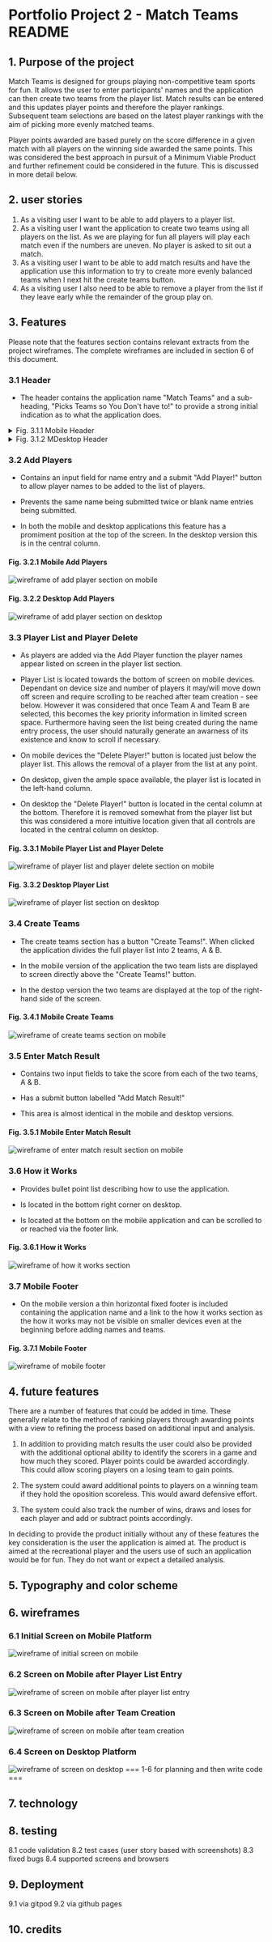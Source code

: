 # Portfolio Project 2 - Match Teams README
## 1. Purpose of the project

Match Teams is designed for groups playing non-competitive team sports for fun. It allows the user to enter participants' names and the application can then create two teams from the player list. Match results can be entered and this updates player points and therefore the player rankings. Subsequent team selections are based on the latest player rankings with the aim of picking more evenly matched teams.

Player points awarded are based purely on the score difference in a given match with all players on the winning side awarded the same points. This was considered the best approach in pursuit of a Minimum Viable Product and further refinement could be considered in the future. This is discussed in more detail below.

## 2. user stories

1. As a visiting user I want to be able to add players to a player list.
2. As a visiting user I want the application to create two teams using all players on the list. As we are playing for fun all players will play each match even if the numbers are uneven. No player is asked to sit out a match.
3. As a visiting user I want to be able to add match results and have the application use this information to try to create more evenly balanced teams when I next hit the create teams button.
4. As a visiting user I also need to be able to remove a player from the list if they leave early while the remainder of the group play on.

## 3. Features

Please note that the features section contains relevant extracts from the project wireframes. The complete wireframes are included in section 6 of this document.

### 3.1 Header

* The header contains the application name "Match Teams" and a sub-heading, "Picks Teams so You Don't have to!" to provide a strong initial indication as to what the application does.

<details><summary>Fig. 3.1.1 Mobile Header</summary>
<img src="documents/pp2-wireframe-mobile-header.png"
alt="wireframe of header on mobile"></details>

<details><summary>Fig. 3.1.2 MDesktop Header</summary>
<img src="documents/pp2-wireframe-desktop-header.png"
alt="wireframe of header on desktop"></details>

### 3.2 Add Players

* Contains an input field for name entry and a submit "Add Player!" button to allow player names to be added to the list of players.

* Prevents the same name being submitted twice or blank name entries being submitted.

* In both the mobile and desktop applications this feature has a promiment position at the top of the screen. In the desktop version this is in the central column.

#### Fig. 3.2.1 Mobile Add Players
![wireframe of add player section on mobile](documents/pp2-wireframe-mobile-player-names.png "Mobile Add Players")

#### Fig. 3.2.2 Desktop Add Players
![wireframe of add player section on desktop](documents/pp2-wireframe-desktop-player-names.png "Desktop Add Players")

### 3.3 Player List and Player Delete

* As players are added via the Add Player function the player names appear listed on screen in the player list section.

* Player List is located towards the bottom of screen on mobile devices. Dependant on device size and number of players it may/will move down off screen and require scrolling to be reached after team creation - see below. However it was considered that once Team A and Team B are selected, this becomes the key priority information in limited screen space. Furthermore having seen the list being created during the name entry process, the user should naturally generate an awarness of its existence and know to scroll if necessary.

* On mobile devices the "Delete Player!" button is located just below the player list. This allows the removal of a player from the list at any point.

* On desktop, given the ample space available, the player list is located in the left-hand column.

* On desktop the "Delete Player!" button is located in the cental column at the bottom. Therefore it is removed somewhat from the player list but this was considered a more intuitive location given that all controls are located in the central column on desktop.

#### Fig. 3.3.1 Mobile Player List and Player Delete
![wireframe of player list and player delete section on mobile](documents/pp2-wireframe-mobile-playerlist-and-delete.png "Mobile Player List and Player Delete")

#### Fig. 3.3.2 Desktop Player List
![wireframe of player list section on desktop](documents/pp2-wireframe-desktop-playerlist.png "Desktop Player List")

### 3.4 Create Teams

* The create teams section has a button "Create Teams!". When clicked the application divides the full player list into 2 teams, A & B.

* In the mobile version of the application the two team lists are displayed to screen directly above the "Create Teams!" button.

* In the destop version the two teams are displayed at the top of the right-hand side of the screen.

#### Fig. 3.4.1 Mobile Create Teams
![wireframe of create teams section on mobile](documents/pp2-wireframe-mobile-create-teams.png "Mobile Create Teams")

### 3.5 Enter Match Result

* Contains two input fields to take the score from each of the two teams, A & B.

* Has a submit button labelled "Add Match Result!"

* This area is almost identical in the mobile and desktop versions.

#### Fig. 3.5.1 Mobile Enter Match Result
![wireframe of enter match result section on mobile](documents/pp2-wireframe-mobile-result.png "Mobile Enter Match Result")

### 3.6 How it Works

* Provides bullet point list describing how to use the application.

* Is located in the bottom right corner on desktop.

* Is located at the bottom on the mobile application and can be scrolled to or reached via the footer link.

#### Fig. 3.6.1 How it Works
![wireframe of how it works section](documents/pp2-wireframe-desktop-how-it-works.png "How it Works Section")

### 3.7 Mobile Footer

* On the mobile version a thin horizontal fixed footer is included containing the application name and a link to the how it works section as the how it works may not be visible on smaller devices even at the beginning before adding names and teams.

#### Fig. 3.7.1 Mobile Footer
![wireframe of mobile footer](documents/pp2-wireframe-mobile-footer.png "Mobile Footer")

## 4. future features

There are a number of features that could be added in time. These generally relate to the method of ranking players through awarding points with a view to refining the process based on additional input and analysis.

1. In addition to providing match results the user could also be provided with the additional optional ability to identify the scorers in a game and how much they scored. Player points could be awarded accordingly. This could allow scoring players on a losing team to gain points.

2. The system could award additional points to players on a winning team if they hold the oposition scoreless. This would award defensive effort.

3. The system could also track the number of wins, draws and loses for each player and add or subtract points accordingly.

In deciding to provide the product initially without any of these features the key consideration is the user the application is aimed at. The product is aimed at the recreational player and the users use of such an application would be for fun. They do not want or expect a detailed analysis.
## 5. Typography and color scheme
## 6. wireframes

### 6.1 Initial Screen on Mobile Platform
![wireframe of initial screen on mobile](documents/PP2%20Wireframe%201.png "Initial Mobile Screen")
### 6.2 Screen on Mobile after Player List Entry
![wireframe of screen on mobile after player list entry](documents/PP2%20Wireframe%202.png "mobile screen with player list")
### 6.3 Screen on Mobile after Team Creation
![wireframe of screen on mobile after team creation](documents/PP2%20Wireframe%203.png "mobile screen with teams lists")
### 6.4 Screen on Desktop Platform
![wireframe of screen on desktop](documents/PP2%20Wireframe%204.png "desktop screen")
=== 1-6 for planning and then write code ===
## 7. technology
## 8. testing
   8.1 code validation
   8.2 test cases (user story based with screenshots)
   8.3 fixed bugs
   8.4 supported screens and browsers
## 9. Deployment
   9.1 via gitpod
   9.2 via github pages
## 10. credits